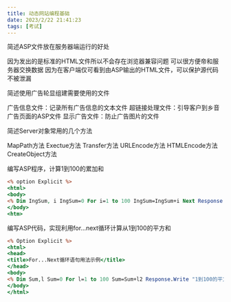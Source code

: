 ```yaml
---
title: 动态网站编程基础
date: 2023/2/22 21:41:23
tags: [考试]
---
```


简述ASP文件放在服务器端运行的好处

因为发出的是标准的HTML文件所以不会存在浏览器兼容问题
可以很方便帝和服务器交换数据
因为在客户端仅可看到由ASP输出的HTML文件，可以保护源代码不被泄漏


简述使用广告轮显组建需要使用的文件

广告信息文件：记录所有广告信息的文本文件
超链接处理文件：引导客户到乡音广告页面的ASP文件
显示广告文件：防止广告图片的文件


简述Server对象常用的几个方法

MapPath方法
Exectue方法
Transfer方法
URLEncode方法
HTMLEncode方法
CreateObject方法


编写ASP程序，计算1到100的累加和

``` ASP
<% option Explicit %>
<html>
<body>
<% Dim IngSum, i IngSum=0 For i=1 to 100 IngSum=IngSum+i Next Response. write IngSum %>
</body>
<htm>
```
编写ASP代码，实现利用for...next循环计算从1到100的平方和
``` ASP
<% Option Explicit %>
<html>
<head>
<title>For...Next循环语句用法示例</title>
</head>
<body>
<% Dim Sum,l Sum=0 For l=1 to 100 Sum=Sum+l2 Response.Write "1到100的平方和="& CStr(Sum) %>
</body>
</html>
```



